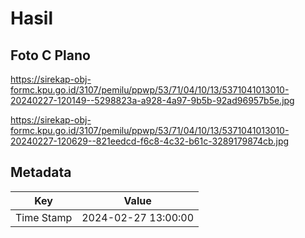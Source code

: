 # Hasil

## Foto C Plano

https://sirekap-obj-formc.kpu.go.id/3107/pemilu/ppwp/53/71/04/10/13/5371041013010-20240227-120149--5298823a-a928-4a97-9b5b-92ad96957b5e.jpg

https://sirekap-obj-formc.kpu.go.id/3107/pemilu/ppwp/53/71/04/10/13/5371041013010-20240227-120629--821eedcd-f6c8-4c32-b61c-3289179874cb.jpg


## Metadata

| Key        | Value               |
| ---------- | ------------------- |
| Time Stamp | 2024-02-27 13:00:00 |



